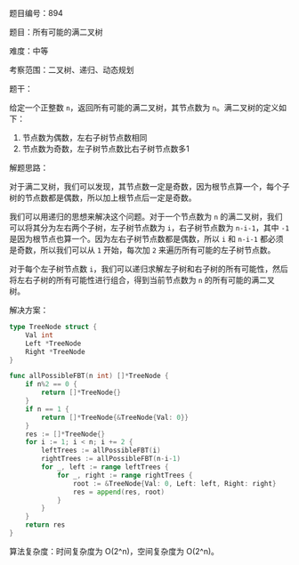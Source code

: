 题目编号：894

题目：所有可能的满二叉树

难度：中等

考察范围：二叉树、递归、动态规划

题干：

给定一个正整数 `n`，返回所有可能的满二叉树，其节点数为 `n`。满二叉树的定义如下：

1. 节点数为偶数，左右子树节点数相同
2. 节点数为奇数，左子树节点数比右子树节点数多1

解题思路：

对于满二叉树，我们可以发现，其节点数一定是奇数，因为根节点算一个，每个子树的节点数都是偶数，所以加上根节点后一定是奇数。

我们可以用递归的思想来解决这个问题。对于一个节点数为 `n` 的满二叉树，我们可以将其分为左右两个子树，左子树节点数为 `i`，右子树节点数为 `n-i-1`，其中 `-1` 是因为根节点也算一个。因为左右子树节点数都是偶数，所以 `i` 和 `n-i-1` 都必须是奇数，所以我们可以从 `1` 开始，每次加 `2` 来遍历所有可能的左子树节点数。

对于每个左子树节点数 `i`，我们可以递归求解左子树和右子树的所有可能性，然后将左右子树的所有可能性进行组合，得到当前节点数为 `n` 的所有可能的满二叉树。

解决方案：

```go
type TreeNode struct {
    Val int
    Left *TreeNode
    Right *TreeNode
}

func allPossibleFBT(n int) []*TreeNode {
    if n%2 == 0 {
        return []*TreeNode{}
    }
    if n == 1 {
        return []*TreeNode{&TreeNode{Val: 0}}
    }
    res := []*TreeNode{}
    for i := 1; i < n; i += 2 {
        leftTrees := allPossibleFBT(i)
        rightTrees := allPossibleFBT(n-i-1)
        for _, left := range leftTrees {
            for _, right := range rightTrees {
                root := &TreeNode{Val: 0, Left: left, Right: right}
                res = append(res, root)
            }
        }
    }
    return res
}
```

算法复杂度：时间复杂度为 O(2^n)，空间复杂度为 O(2^n)。